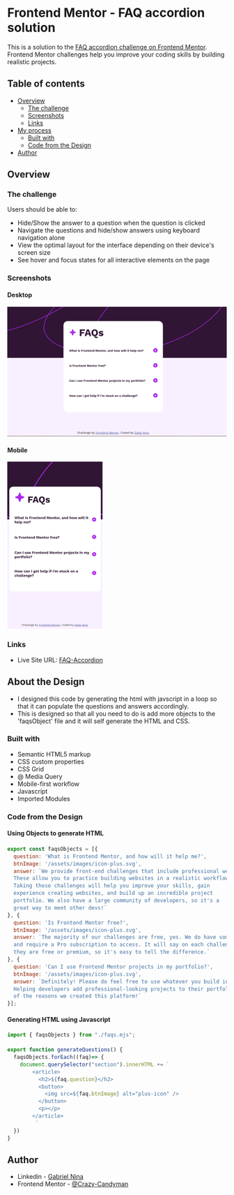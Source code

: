 # Frontend Mentor - FAQ accordion solution

This is a solution to the [FAQ accordion challenge on Frontend Mentor](https://www.frontendmentor.io/challenges/faq-accordion-wyfFdeBwBz). Frontend Mentor challenges help you improve your coding skills by building realistic projects. 

## Table of contents

- [Overview](#overview)
  - [The challenge](#the-challenge)
  - [Screenshots](#screenshots)
  - [Links](#links)
- [My process](#my-process)
  - [Built with](#built-with)
  - [Code from the Design](#code-from-the-design)
- [Author](#author)

## Overview

### The challenge

Users should be able to:

- Hide/Show the answer to a question when the question is clicked
- Navigate the questions and hide/show answers using keyboard navigation alone
- View the optimal layout for the interface depending on their device's screen size
- See hover and focus states for all interactive elements on the page

### Screenshots

#### Desktop
![](./design/desktop_screenshot.png)

#### Mobile
![](./design/mobile_screenshot.png)

### Links

- Live Site URL: [FAQ-Accordion](https://crazy-candyman.github.io/FAQs-Accordion/)

## About the Design

- I designed this code by generating the html with javscript in a loop so that
  it can populate the questions and answers accordingly.
- This is designed so that all you need to do is add more objects to the 'faqsObject'
  file and it will self generate the HTML and CSS.

### Built with

- Semantic HTML5 markup
- CSS custom properties
- CSS Grid
- @ Media Query
- Mobile-first workflow
- Javascript
- Imported Modules

### Code from the Design

#### Using Objects to generate HTML

```js
export const faqsObjects = [{
  question: 'What is Frontend Mentor, and how will it help me?',
  btnImage: '/assets/images/icon-plus.svg',
  answer: `We provide front-end challenges that include professional web designs.
  These allow you to practice building websites in a realistic workflow.
  Taking these challenges will help you improve your skills, gain
  experience creating websites, and build up an incredible project
  portfolio. We also have a large community of developers, so it's a
  great way to meet other devs!`
}, {
  question: 'Is Frontend Mentor free?',
  btnImage: '/assets/images/icon-plus.svg',
  answer: `The majority of our challenges are free, yes. We do have some that are premium
  and require a Pro subscription to access. It will say on each challenge whether
  they are free or premium, so it's easy to tell the difference.`
}, {
  question: 'Can I use Frontend Mentor projects in my portfolio?',
  btnImage: '/assets/images/icon-plus.svg',
  answer: `Definitely! Please do feel free to use whatever you build in your portfolio.
  Helping developers add professional-looking projects to their portfolio was one
  of the reasons we created this platform!`
}];
```

#### Generating HTML using Javascript
```js
import { faqsObjects } from "./faqs.mjs";

export function generateQuestions() {
  faqsObjects.forEach((faq)=> {
    document.querySelector("section").innerHTML += `
        <article>
          <h2>${faq.question}</h2>
          <button>
            <img src=${faq.btnImage} alt="plus-icon" />
          </button>
          <p></p>
        </article>
         `
  })
}
```

## Author

- Linkedin - [Gabriel Nina](www.linkedin.com/in/gabrielnina)
- Frontend Mentor - [@Crazy-Candyman](https://www.frontendmentor.io/profile/Crazy-Candyman)

